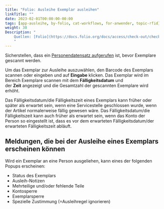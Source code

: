 ```yaml
---
title: "Folio: Ausleihe Exemplar ausleihen"
linkTitle: ""
date: 2023-02-01T00:00:00-00:00
tags: [app-ausleihe, by-folio, cat-workflows, for-anwender, topic-rfid]
weight: 30
Description: "
    Quellen: [Folio](https://docs.folio.org/docs/access/check-out/checkout/#scanning-the-item-to-check-out ) & [GBV](https://info.gbv.de/display/FOLIOGBVEXTERN/Folio:+Ausleihe+Exemplar+ausleihen)
    "
---
```


Sicherstellen, dass ein [Personendatensatz aufgerufen](https://info.gbv.de/display/FOLIOGBVEXTERN/Folio%3A+Ausleihe+Person+aufrufen) ist, bevor Exemplare gescannt werden.

Um das Exemplar zur Ausleihe auszuwählen, den Barcode des Exemplars scannen oder eingeben und auf **Eingabe** klicken. Das Exemplar wird im Bereich Exemplare scannen mit dem **Fälligkeitsdatum** und der **Zeit** angezeigt und die Gesamtzahl der gescannten Exemplare wird erhöht.

Das Fälligkeitsdatum/die Fälligkeitszeit eines Exemplars kann früher oder später als erwartet sein, wenn eine Servicestelle geschlossen wurde, wenn der Artikel normalerweise fällig gewesen wäre. Das Fälligkeitsdatum/die Fälligkeitszeit kann auch früher als erwartet sein, wenn das Konto der Person so eingestellt ist, dass es vor dem erwarteten Fälligkeitsdatum/der erwarteten Fälligkeitszeit abläuft.

## Meldungen, die bei der Ausleihe eines Exemplars erscheinen können

Wird ein Exemplar an eine Person ausgeliehen, kann eines der folgenden Popups erscheinen:

-   Status des Exemplars
-   Ausleih-Notizen
-   Mehrteilige und/oder fehlende Teile
-   Kontosperre
-   Exemplarsperre
-   Spezielle Zustimmung (=Ausleihregel ignorieren)

